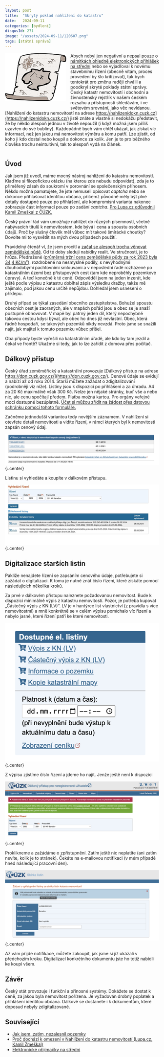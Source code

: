 ```yaml
---
layout: post
title:  "Skrytý poklad nahlížení do katastru"
date:   2024-09-11
categories: [bydlení]
disqusId: 271
image: "/assets/2024-09-11/120607.png"
tags: [státní správa]
---
```

<div style="float: left; margin: 0 1em 1em 0; text-align: center;"><img src="/assets/2024-09-11/120607.png" /></div>

Abych nebyl jen negativní a nepsal pouze o [námitkách ohledně elektronických přihlášek na střední](/software%20development/2024/02/26/elektronicke-prijimacky-na-stredni.html) nebo se vyjadřoval k novému stavebnímu řízení (obecně vítám, proces provedení by šlo kritizovat), tak bych tentokrát pro změnu raději chválil a poodkryl skryté poklady státní správy.
Český katastr nemovitostí i obchodní a živnostenský rejstřík v našem českém rozsahu a přístupnosti shledávám, i ve světovém srovnání, jako věc nevídanou.
[Nahlížení do katastru nemovitostí na adrese https://nahlizenidokn.cuzk.cz](https://nahlizenidokn.cuzk.cz/) jistě znáte a vlastně si nedokážu představit, že by někdo alespoň jednou v životě nepoužil (i když možná jsem příliš uzavřen do své bubliny).
Každopádně bych vám chtěl ukázat, jak získat víc informací, než jen jakou má nemovitost výměru a komu patří.
Lze zjistit, od koho ji kdo dostal nebo koupil a dokonce za kolik.
Jen je to pro běžného člověka trochu neintuitivní, tak to alespoň vydá na článek. 

<div style="clear:both"></div>
<!--more-->


## Úvod

Jak jsem již uvedl, máme mocný nástroj nahlížení do katastru nemovitostí.
Klaďme si filozofickou otázku (na kterou zde nebudu odpovídat), zda je to přiměřený zásah do soukromí v porovnání se společenským přínosem.
Někdo možná pamatujete, že jste nemuseli opisovat _captcha_ nebo se dokonce přihlašovat identitou občana, přičemž původně měly být plné detaily dostupné pouze po přihlášení, ale kompromisní varianta nakonec zobrazuje část informací pouze po zadání _captcha_.
[Pro Lupa.cz odůvodnil Kamil Zmeškal z ČÚZK.](https://www.lupa.cz/clanky/proc-dochazi-k-omezeni-v-nahlizeni-do-katastru-nemovitosti/)

Český právní řád vám umožňuje nahlížet do různých písemností, včetně nabývacích titulů k nemovitostem, kde bývá i cena a spoustu osobních údajů.
Proč by slušný člověk měl vůbec mít takové šmírácké choutky?
Dovolte mi to vysvětlit na mých dvou případech použití.

Pravidelný čtenář ví, že jsem procitl a [začal se alespoň trochu věnovat zemědělské půdě](/bydlen%C3%AD/2020/04/27/jak-jsem-zatim-nezalesnil-pozemky.html).
Od té doby sleduji nabídky realit.
Ve stručnosti, je to hrůza.
Předražené ([průměrná tržní cena zemědělské půdy za rok 2023 byla 34,4 Kč/m²](https://www.farmy.cz/download/zpravy_o_trhu/ZPRAVA-o-trhu-s-pudou-FARMYCZ-leden-2024.pdf)),
rozdrobené na nesmyslné podíly, s nevýhodnými dlouhodobými pachtovními smlouvami a v neposlední řadě rozházené po katastrálním území bez přístupových cest (tam kde neproběhly pozemkové úpravy). 
A teď konečně k té ceně.
Odpověděl jsem na jeden inzerát, kde ještě podle výpisu z katastru dobíhal zápis výsledku dražby, takže mě zajímalo, pod jakou cenu určitě nepůjdou.
Dohledal jsem usnesení o příklepu.

Druhý případ se týkal zasedání obecního zastupitelstva.
Bohužel spoustu obecních cest je zaoraných, ale v mapách pořád jsou a obec se je snaží postupně obnovovat.
V mapě byl patrný jeden díl, který nepochybně takovou cestou kdysi býval, ale obec ho dnes již nevlastní.
Obec, která řádně hospodaří, se takových pozemků nikdy nevzdá.
Proto jsme se snažili najít, jak majitel k tomuto pozemku vůbec přišel. 

Oba případy byste vyřešili na katastrálním úřadě, ale kdo by tam jezdil a čekal ve frontě?
Ukažme si tedy, jak to lze zařídit z domova přes počítač.


## Dálkový přístup

Český úřad zeměměřický a katastrální provozuje [Dálkový přístup na adrese https://dpn.cuzk.gov.cz/](https://dpn.cuzk.gov.cz/).
Cenové údaje se evidují a nabízí až od roku 2014.
Starší můžete zažádat o zdigitalizování (podrobněji viz níže).
Listiny jsou k dispozici po přihlášení a za úhradu.
A4 za 20&nbsp;Kč maximálně však 300&nbsp;Kč.
Nelze jen nějaké stránky, buď vše a nebo nic, ale cenu spočítají předem.
Platba možná kartou.
Pro orgány veřejné moci dostupné bezúplatně.
[Účet si můžou zřídit na žádost přes datovou schránku pomocí tohoto formuláře.](https://cuzk.gov.cz/Katastr-nemovitosti/Poskytovani-udaju-z-KN/Dalkovy-pristup/Informace-o-bezuplatnem-poskytovani-udaju-KN-od-1.aspx)

Začněme jednodušší variantou tedy novějším záznamem.
V nahlížení si otevřete detail nemovitosti a vidíte řízení, v rámci kterých byl k nemovitosti zapsán cenový údaj.

![](/assets/2024-09-11/rizeni.png){:.center}

Listinu si vyhledáte a koupíte v dálkovém přístupu.

![](/assets/2024-09-11/vyhledavani.jpeg){:.center}


## Digitalizace starších listin

Pakliže nenajdete řízení se zapsáním cenového údaje, potřebujete si zažádat o digitalizaci.
K tomu je nutné znát číslo řízení, které získáte pomocí následujících několika kroků.

Za prvé v dálkovém přístupu naleznete požadovanou nemovitost.
Bude k dispozici minimálně výpis z katastru nemovitostí.
Pozor, je potřeba kupovat „Částečný výpis z KN (LV)“.
LV je v hantýrce list vlastnictví (z pravidla s více nemovitostmi) a mně konkrétně se v celém výpisu pomíchalo víc řízení a nebylo jasné, které řízení patří ke které nemovitosti.

![](/assets/2024-09-11/dostupne-listiny.png){:.center}

Z výpisu zjistíme číslo řízení a jdeme ho najít.
Jenže ještě není k dispozici

![](/assets/2024-09-11/neni-k-dispozici.png){:.center}

Proklikneme a zažádáme o zpřístupnění.
Zatím ještě nic neplatíte (ani zatím nevíte, kolik je to stránek).
Čekáte na e-mailovou notifikaci (v mém případě hned následující pracovní den).

![](/assets/2024-09-11/zadost.png){:.center}

Až vám přijde notifikace, můžete zakoupit, jak jsme si již ukázali v předchozím kroku.
Digitalizací konkrétního dokumentu jste ho totiž nabídli ke koupi všem.


## Závěr

Český stát provozuje i funkční a přínosné systémy.
Dokážete se dostat k ceně, za jakou byla nemovitost pořízena.
Je vyžadován drobný poplatek a přihlášení identitou občana.
Dálkově se dostanete i k dokumentům, které doposud nebyly zdigitalizované.


## Související

- [Jak jsem, zatím, nezalesnil pozemky](/bydlen%C3%AD/2020/04/27/jak-jsem-zatim-nezalesnil-pozemky.html)
- [Proč dochází k omezení v Nahlížení do katastru nemovitostí (Lupa.cz, Kamil Zmeškal)](https://www.lupa.cz/clanky/proc-dochazi-k-omezeni-v-nahlizeni-do-katastru-nemovitosti/)
- [Elektronické přijímačky na střední](/software%20development/2024/02/26/elektronicke-prijimacky-na-stredni.html)
